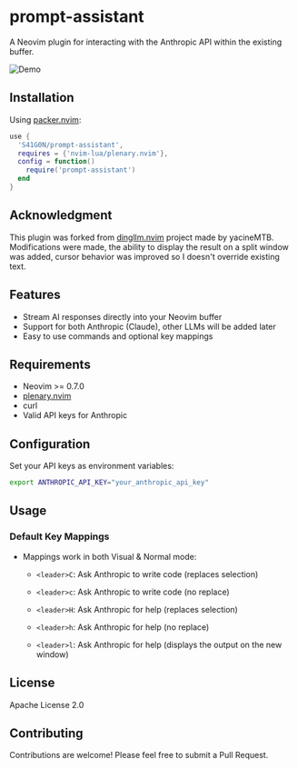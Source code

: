 # prompt-assistant

A Neovim plugin for interacting with the Anthropic API within the existing buffer.

![Demo](img/demo.gif)


## Installation

Using [packer.nvim](https://github.com/wbthomason/packer.nvim):

```lua
use {
  'S41G0N/prompt-assistant',
  requires = {'nvim-lua/plenary.nvim'},
  config = function()
    require('prompt-assistant')
  end
}
```

## Acknowledgment

This plugin was forked from [dingllm.nvim](https://github.com/yacineMTB/dingllm.nvim) project made by yacineMTB.
Modifications were made, the ability to display the result on a split window was added, cursor behavior was improved so I doesn't override existing text.

## Features

- Stream AI responses directly into your Neovim buffer
- Support for both Anthropic (Claude), other LLMs will be added later
- Easy to use commands and optional key mappings

## Requirements

- Neovim >= 0.7.0
- [plenary.nvim](https://github.com/nvim-lua/plenary.nvim)
- curl
- Valid API keys for Anthropic


## Configuration

Set your API keys as environment variables:

```sh
export ANTHROPIC_API_KEY="your_anthropic_api_key"
```

## Usage

### Default Key Mappings
- Mappings work in both Visual & Normal mode:
  - `<leader>C`: Ask Anthropic to write code (replaces selection)
  - `<leader>c`: Ask Anthropic to write code (no replace)

  - `<leader>H`: Ask Anthropic for help (replaces selection)
  - `<leader>h`: Ask Anthropic for help (no replace)

  - `<leader>l`: Ask Anthropic for help (displays the output on the new window)

## License

Apache License 2.0

## Contributing

Contributions are welcome! Please feel free to submit a Pull Request.
